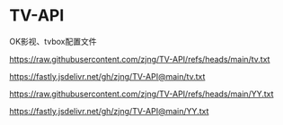 # TV-API
OK影视、tvbox配置文件

https://raw.githubusercontent.com/zjng/TV-API/refs/heads/main/tv.txt

https://fastly.jsdelivr.net/gh/zjng/TV-API@main/tv.txt

https://raw.githubusercontent.com/zjng/TV-API/refs/heads/main/YY.txt

https://fastly.jsdelivr.net/gh/zjng/TV-API@main/YY.txt
